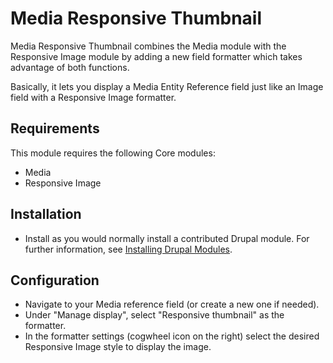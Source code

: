 # Media Responsive Thumbnail

Media Responsive Thumbnail combines the Media module with the Responsive Image
module by adding a new field formatter which takes advantage of both functions.

Basically, it lets you display a Media Entity Reference field just like an
Image field with a Responsive Image formatter.


## Requirements

This module requires the following Core modules:

- Media
- Responsive Image


## Installation
 
- Install as you would normally install a contributed Drupal module. For further
information, see
[Installing Drupal Modules](https://www.drupal.org/docs/extending-drupal/installing-drupal-modules).


## Configuration

- Navigate to your Media reference field (or create a new one if needed).
- Under "Manage display", select "Responsive thumbnail" as the formatter.
- In the formatter settings (cogwheel icon on the right)
  select the desired Responsive Image style to display the image.
